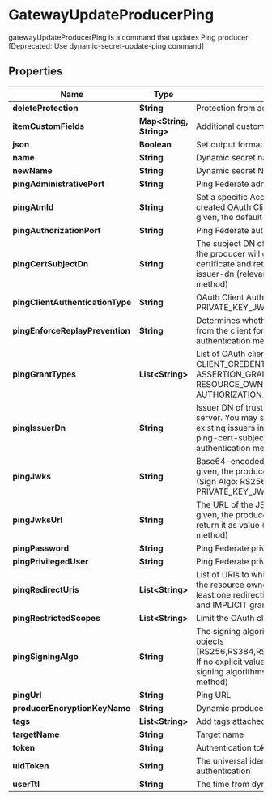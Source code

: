 

# GatewayUpdateProducerPing

gatewayUpdateProducerPing is a command that updates Ping producer [Deprecated: Use dynamic-secret-update-ping command]

## Properties

| Name | Type | Description | Notes |
|------------ | ------------- | ------------- | -------------|
|**deleteProtection** | **String** | Protection from accidental deletion of this object [true/false] |  [optional] |
|**itemCustomFields** | **Map&lt;String, String&gt;** | Additional custom fields to associate with the item |  [optional] |
|**json** | **Boolean** | Set output format to JSON |  [optional] |
|**name** | **String** | Dynamic secret name |  |
|**newName** | **String** | Dynamic secret New name |  [optional] |
|**pingAdministrativePort** | **String** | Ping Federate administrative port |  [optional] |
|**pingAtmId** | **String** | Set a specific Access Token Management (ATM) instance for the created OAuth Client by providing the ATM Id. If no explicit value is given, the default pingfederate server ATM will be set. |  [optional] |
|**pingAuthorizationPort** | **String** | Ping Federate authorization port |  [optional] |
|**pingCertSubjectDn** | **String** | The subject DN of the client certificate. If no explicit value is given, the producer will create CA certificate and matched client certificate and return it as value. Used in conjunction with ping-issuer-dn (relevant for CLIENT_TLS_CERTIFICATE authentication method) |  [optional] |
|**pingClientAuthenticationType** | **String** | OAuth Client Authentication Type [CLIENT_SECRET, PRIVATE_KEY_JWT, CLIENT_TLS_CERTIFICATE] |  [optional] |
|**pingEnforceReplayPrevention** | **String** | Determines whether PingFederate requires a unique signed JWT from the client for each action (relevant for PRIVATE_KEY_JWT authentication method) [true/false] |  [optional] |
|**pingGrantTypes** | **List&lt;String&gt;** | List of OAuth client grant types [IMPLICIT, AUTHORIZATION_CODE, CLIENT_CREDENTIALS, TOKEN_EXCHANGE, REFRESH_TOKEN, ASSERTION_GRANTS, PASSWORD, RESOURCE_OWNER_CREDENTIALS]. If no explicit value is given, AUTHORIZATION_CODE will be selected as default. |  [optional] |
|**pingIssuerDn** | **String** | Issuer DN of trusted CA certificate that imported into Ping Federate server. You may select \\\&quot;Trust Any\\\&quot; to trust all the existing issuers in Ping Federate server. Used in conjunction with ping-cert-subject-dn (relevant for CLIENT_TLS_CERTIFICATE authentication method) |  [optional] |
|**pingJwks** | **String** | Base64-encoded JSON Web Key Set (JWKS). If no explicit value is given, the producer will create JWKs and matched signed JWT (Sign Algo: RS256) and return it as value (relevant for PRIVATE_KEY_JWT authentication method) |  [optional] |
|**pingJwksUrl** | **String** | The URL of the JSON Web Key Set (JWKS). If no explicit value is given, the producer will create JWKs and matched signed JWT and return it as value (relevant for PRIVATE_KEY_JWT authentication method) |  [optional] |
|**pingPassword** | **String** | Ping Federate privileged user password |  [optional] |
|**pingPrivilegedUser** | **String** | Ping Federate privileged user |  [optional] |
|**pingRedirectUris** | **List&lt;String&gt;** | List of URIs to which the OAuth authorization server may redirect the resource owner&#39;s user agent after authorization is obtained. At least one redirection URI is required for the AUTHORIZATION_CODE and IMPLICIT grant types. |  [optional] |
|**pingRestrictedScopes** | **List&lt;String&gt;** | Limit the OAuth client to specific scopes list |  [optional] |
|**pingSigningAlgo** | **String** | The signing algorithm that the client must use to sign its request objects [RS256,RS384,RS512,ES256,ES384,ES512,PS256,PS384,PS512] If no explicit value is given, the client can use any of the supported signing algorithms (relevant for PRIVATE_KEY_JWT authentication method) |  [optional] |
|**pingUrl** | **String** | Ping URL |  [optional] |
|**producerEncryptionKeyName** | **String** | Dynamic producer encryption key |  [optional] |
|**tags** | **List&lt;String&gt;** | Add tags attached to this object |  [optional] |
|**targetName** | **String** | Target name |  [optional] |
|**token** | **String** | Authentication token (see &#x60;/auth&#x60; and &#x60;/configure&#x60;) |  [optional] |
|**uidToken** | **String** | The universal identity token, Required only for universal_identity authentication |  [optional] |
|**userTtl** | **String** | The time from dynamic secret creation to expiration. |  [optional] |




